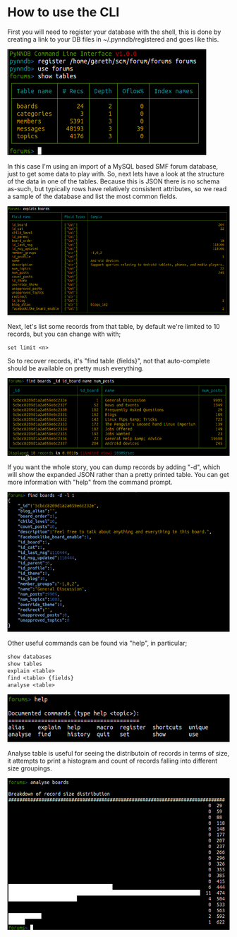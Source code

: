 # How to use the CLI

First you will need to register your database with the shell, this is done by creating a link to your
DB files in ~/.pynndb/registered and goes like this.


![alt text](cli-1.png)


In this case I'm using an import of a MySQL based SMF forum database, just to get some data to play with. So, next lets
have a look at the structure of the data in one of the tables. Because this is JSON there is no schema as-such, but typically
rows have relatively consistent attributes, so we read a sample of the database and list the most common fields.


![alt text](cli-2.png)

Next, let's list some records from that table, by default we're limited to 10 records, but you can change with with;
```
set limit <n>
```
So to recover records, it's "find table {fields}", not that auto-complete should be available on pretty mush everything.


![alt text](cli-3.png)


If you want the whole story, you can dump records by adding "-d", which will show the expanded JSON rather than a pretty
printed table. You can get more information with "help" from the command prompt.


![alt text](cli-4.png)


Other useful commands can be found via "help", in particular;
```
show databases
show tables
explain <table>
find <table> {fields}
analyse <table>
```

![alt text](cli-5.png)


Analyse table is useful for seeing the distributoin of records in terms of size, it attempts to print a histogram and count
of records falling into different size groupings.

![alt text](cli-6.png)
